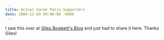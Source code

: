 ```yaml
---
title: Actual Sarah Palin Supporters
date: 2009-12-09 00:00:00 -0800
---
```


I saw this over at [Giles Bowkett's Blog](http://gilesbowkett.blogspot.com/2009/12/real-palin-supporters-not-actors.html) and just had to share it here. Thanks Giles!

<div class="flex-video widescreen">
  <object width="480" height="295">
    <param name="movie" value="http://www.youtube.com/v/mKKKgua7wQk&amp;hl=en_US&amp;fs=1&amp;color1=0x2b405b&amp;color2=0x6b8ab6&amp;hd=1"></param>
    <param name="allowFullScreen" value="true"></param>
    <param name="allowscriptaccess" value="always"></param>
    <embed src="http://www.youtube.com/v/mKKKgua7wQk&amp;hl=en_US&amp;fs=1&amp;color1=0x2b405b&amp;color2=0x6b8ab6&amp;hd=1" type="application/x-shockwave-flash" allowscriptaccess="always" allowfullscreen="true" width="480" height="295"></embed>
  </object>
</div>
